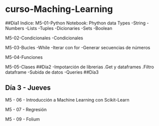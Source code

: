 # curso-Maching-Learning
##Día1
Indice:
M5-01-Python Notebook:
Phython data Types
-String
-Numbers
-Lists
-Tuples
-Dicionaries
-Sets
-Boolean

M5-02-Condicionales
-Condicionales

M5-03-Bucles
-While
-Iterar con for
-Generar secuencias de números 

M5-04-Funciones

M5-05-Clases
##Día2
-Impotarción de librerias 
  .Get y dataframes
  .Filtro dataframe
-Subida de datos
-Queries 
##Día3
## Día 3 - Jueves

M5 - 06 - Introducción a Machine Learning con Scikit-Learn

M5 - 07 - Regresión

M5 - 09 - Folium


